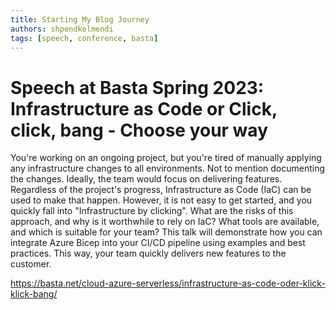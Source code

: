 ```yaml
---
title: Starting My Blog Journey
authors: shpendkelmendi
tags: [speech, conference, basta]
---
```


# Speech at Basta Spring 2023: Infrastructure as Code or Click, click, bang - Choose your way

You're working on an ongoing project, but you're tired of manually applying any infrastructure changes to all environments. Not to mention documenting the changes. Ideally, the team would focus on delivering features.
Regardless of the project's progress, Infrastructure as Code (IaC) can be used to make that happen. However, it is not easy to get started, and you quickly fall into "Infrastructure by clicking". What are the risks of this approach, and why is it worthwhile to rely on IaC? What tools are available, and which is suitable for your team?
This talk will demonstrate how you can integrate Azure Bicep into your CI/CD pipeline using examples and best practices. This way, your team quickly delivers new features to the customer.

https://basta.net/cloud-azure-serverless/infrastructure-as-code-oder-klick-klick-bang/
